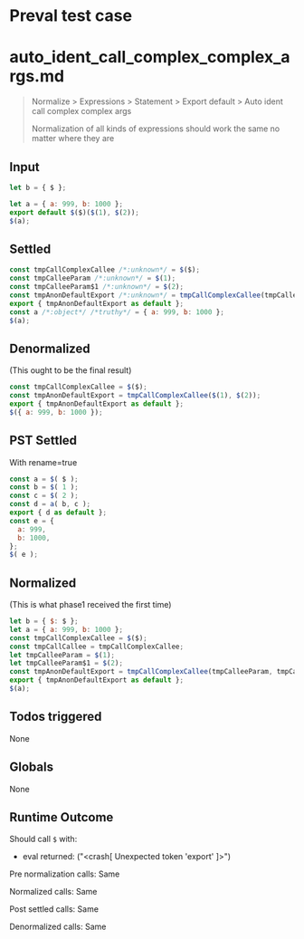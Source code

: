 # Preval test case

# auto_ident_call_complex_complex_args.md

> Normalize > Expressions > Statement > Export default > Auto ident call complex complex args
>
> Normalization of all kinds of expressions should work the same no matter where they are

## Input

`````js filename=intro
let b = { $ };

let a = { a: 999, b: 1000 };
export default $($)($(1), $(2));
$(a);
`````


## Settled


`````js filename=intro
const tmpCallComplexCallee /*:unknown*/ = $($);
const tmpCalleeParam /*:unknown*/ = $(1);
const tmpCalleeParam$1 /*:unknown*/ = $(2);
const tmpAnonDefaultExport /*:unknown*/ = tmpCallComplexCallee(tmpCalleeParam, tmpCalleeParam$1);
export { tmpAnonDefaultExport as default };
const a /*:object*/ /*truthy*/ = { a: 999, b: 1000 };
$(a);
`````


## Denormalized
(This ought to be the final result)

`````js filename=intro
const tmpCallComplexCallee = $($);
const tmpAnonDefaultExport = tmpCallComplexCallee($(1), $(2));
export { tmpAnonDefaultExport as default };
$({ a: 999, b: 1000 });
`````


## PST Settled
With rename=true

`````js filename=intro
const a = $( $ );
const b = $( 1 );
const c = $( 2 );
const d = a( b, c );
export { d as default };
const e = {
  a: 999,
  b: 1000,
};
$( e );
`````


## Normalized
(This is what phase1 received the first time)

`````js filename=intro
let b = { $: $ };
let a = { a: 999, b: 1000 };
const tmpCallComplexCallee = $($);
const tmpCallCallee = tmpCallComplexCallee;
let tmpCalleeParam = $(1);
let tmpCalleeParam$1 = $(2);
const tmpAnonDefaultExport = tmpCallComplexCallee(tmpCalleeParam, tmpCalleeParam$1);
export { tmpAnonDefaultExport as default };
$(a);
`````


## Todos triggered


None


## Globals


None


## Runtime Outcome


Should call `$` with:
 - eval returned: ("<crash[ Unexpected token 'export' ]>")

Pre normalization calls: Same

Normalized calls: Same

Post settled calls: Same

Denormalized calls: Same
